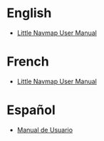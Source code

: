 # English

* [Little Navmap User Manual](en/README.md)

# French

* [Little Navmap User Manual](fr/README.md)

# Español

* [Manual de Usuario](es/README.md)

<!--

# Italian

* [Little Navmap User Manual](it/README.md)

# Deutsch

* [Little Navmap Benutzerhandbuch](de/README.md)   \(Outdated - need volunteers for translation into other languages\) - \(Veraltet. Freiwillige zur Übersetzung gesucht.\)

-->
